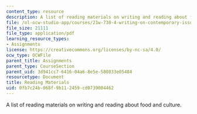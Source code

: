 ```yaml
---
content_type: resource
description: A list of reading materials on writing and reading about food and culture.
file: /ol-ocw-studio-app/courses/21w-730-4-writing-on-contemporary-issues-food-for-thought-writing-and-reading-about-the-cultures-of-food-fall-2008/0fb7c24b068f9b112459cd0739004462_homework.pdf
file_size: 21111
file_type: application/pdf
learning_resource_types:
- Assignments
license: https://creativecommons.org/licenses/by-nc-sa/4.0/
ocw_type: OCWFile
parent_title: Assignments
parent_type: CourseSection
parent_uid: 3d941cc7-6416-04a6-8e5e-580833e05484
resourcetype: Document
title: Reading Materials
uid: 0fb7c24b-068f-9b11-2459-cd0739004462
---
```

A list of reading materials on writing and reading about food and culture.
